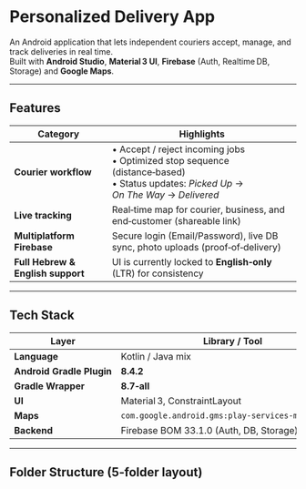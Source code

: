 # Personalized Delivery App

An Android application that lets independent couriers accept, manage, and track deliveries in real time.  
Built with **Android Studio**, **Material 3 UI**, **Firebase** (Auth, Realtime DB, Storage) and **Google Maps**.

---

## Features

| Category | Highlights |
|----------|------------|
| **Courier workflow** | • Accept / reject incoming jobs<br>• Optimized stop sequence (distance‑based)<br>• Status updates: *Picked Up* → *On The Way* → *Delivered* |
| **Live tracking** | Real‑time map for courier, business, and end‑customer (shareable link) |
| **Multiplatform Firebase** | Secure login (Email/Password), live DB sync, photo uploads (proof‑of‑delivery) |
| **Full Hebrew & English support** | UI is currently locked to **English‑only** (LTR) for consistency |

---

## Tech Stack

| Layer | Library / Tool | Version |
|-------|----------------|---------|
| **Language** | Kotlin / Java mix | 1.9.24 / 17 |
| **Android Gradle Plugin** | **8.4.2** |
| **Gradle Wrapper** | **8.7‑all** |
| **UI** | Material 3, ConstraintLayout |
| **Maps** | `com.google.android.gms:play‑services‑maps:18.2.0` |
| **Backend** | Firebase BOM 33.1.0 (Auth, DB, Storage) |

---

## Folder Structure (5‑folder layout)

